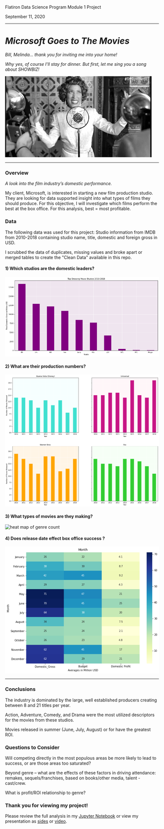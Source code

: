 Flatiron Data Science Program
Module 1 Project

September 11, 2020

---

# *Microsoft Goes to The Movies*

*Bill, Melinda... thank you for inviting me into your home!*

*Why yes, of course I'll stay for dinner. But first, let me sing you a song about SHOWBIZ!*


![Jazz Hands](./Images/showbiz.gif)

---

### Overview

*A look into the film industry’s domestic performance.*

My client, Microsoft, is interested in starting a new film production studio. They are looking for data supported insight into what types of films they should produce. For this objective, I will investigate which films perform the best at the box office. For this analysis, best = most profitable.

### Data

The following data was used for this project:
Studio information from IMDB from 2010-2018 containing studio name, title, domestic and foreign gross in USD.

I scrubbed the data of duplicates, missing values and broke apart or merged tables to create the "Clean Data" available in this repo.


#### 1) Which studios are the domestic leaders?
![Top ten grossing studios](./Images/top_10.png)

#### 2) What are their production numbers?
![production numbers across years](./Images/prod_nums.png)

#### 3) What types of movies are they making?
![heat map of genre count](./Images/genre_count.gif)

#### 4) Does release date effect box office success ?
![heatmap of monthly average finances](./Images/money_month.png)


---
### Conclusions


The industry is dominated by the large, well established producers creating between 8 and 21 titles per year.

Action, Adventure, Comedy, and Drama were the most utilized descriptors for the movies from these studios.

Movies released in summer (June, July, August) or for have the greatest ROI.


### Questions to Consider


Will competing directly in the most populous areas be more likely to lead to success, or are those areas too saturated?

Beyond genre – what are the effects of these factors in driving attendance: remakes, sequels/franchises, based on books/other media, talent - cast/crew.

What is profit/ROI relationship to genre? 

### Thank you for viewing my project!

Please review the full analysis in my [Jupyter Notebook](./notebook.pdf) or view my presentation as [sides](./presentation.pdf) or [video]().
